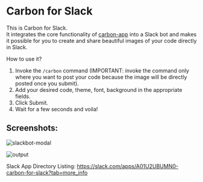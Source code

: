 # Carbon for Slack

This is Carbon for Slack.            
It integrates the core functionality of [carbon-app](https://carbon.now.sh) into a Slack bot and makes it possible for you to create and share beautiful images of your code directly in Slack.

How to use it?  
1. Invoke the `/carbon` command (IMPORTANT: invoke the command only where you want to post your code because the image will be directly posted once you submit).  
2. Add your desired code, theme, font, background in the appropriate fields.  
3. Click Submit.  
4. Wait for a few seconds and voila!

## Screenshots:

![slackbot-modal](https://carbon-slack.fayd.me/images/carbon-ss-1.jpg)

![output](https://carbon-slack.fayd.me/images/carbon-ss-2.jpg)


Slack App Directory Listing: https://slack.com/apps/A01U2UBUMN0-carbon-for-slack?tab=more_info
